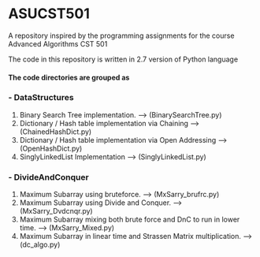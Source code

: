 # ASUCST501

A repository inspired by the programming assignments for the course Advanced Algorithms CST 501

The code in this repository is written in 2.7 version of Python language

#### The code directories are grouped as

### - DataStructures
   1. Binary Search Tree implementation.
    --> (BinarySearchTree.py) 
   2. Dictionary / Hash table implementation via Chaining
    --> (ChainedHashDict.py)
   3. Dictionary / Hash table implementation via Open Addressing
   --> (OpenHashDict.py)
   4. SinglyLinkedList Implementation
  	--> (SinglyLinkedList.py)

### - DivideAndConquer
   1. Maximum Subarray using bruteforce.
    --> (MxSarry_brufrc.py)
   2. Maximum Subarray using Divide and Conquer.
   --> (MxSarry_Dvdcnqr.py)
   3. Maximum Subarray mixing both brute force and DnC to run in lower time.
   --> (MxSarry_Mixed.py)
   4. Maximum Subarray in linear time and Strassen Matrix multiplication.
   --> (dc_algo.py)